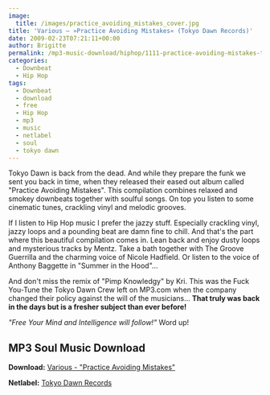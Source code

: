 ```yaml
---
image:
  title: /images/practice_avoiding_mistakes_cover.jpg
title: 'Various – »Practice Avoiding Mistakes« (Tokyo Dawn Records)'
date: 2009-02-23T07:21:11+00:00
author: Brigitte
permalink: /mp3-music-download/hiphop/1111-practice-avoiding-mistakes-tokyo-dawn
categories:
  - Downbeat
  - Hip Hop
tags:
  - Downbeat
  - download
  - free
  - Hip Hop
  - mp3
  - music
  - netlabel
  - soul
  - tokyo dawn
---
```

Tokyo Dawn is back from the dead. And while they prepare the funk we sent you back in time, when they released their eased out album called "Practice Avoiding Mistakes". This compilation combines relaxed and smokey downbeats together with soulful songs. On top you listen to some cinematic tunes, crackling vinyl and melodic grooves.

<!--more-->

<!--adsense-->

If I listen to Hip Hop music I prefer the jazzy stuff. Especially crackling vinyl, jazzy loops and a pounding beat are damn fine to chill. And that's the part where this beautiful compilation comes in. Lean back and enjoy dusty loops and mysterious tracks by Mentz. Take a bath together with The Groove Guerrilla and the charming voice of Nicole Hadfield. Or listen to the voice of Anthony Baggette in "Summer in the Hood"...

And don't miss the remix of "Pimp Knowledgy" by Kri. This was the Fuck You-Tune the Tokyo Dawn Crew left on MP3.com when the company changed their policy against the will of the musicians... **That truly was back in the days but is a fresher subject than ever before!**

_"Free Your Mind and Intelligence will follow!"_ Word up!

## MP3 Soul Music Download

**Download:** <a href="http://ftp.scene.org/pub/music/groups/tokyodawn/tdr03-practice_avoiding_mistakes/" target="_blank">Various - "Practice Avoiding Mistakes"</a>
  
**Netlabel:** <a href="http://www.tokyodawn.net" target="_blank">Tokyo Dawn Records</a>